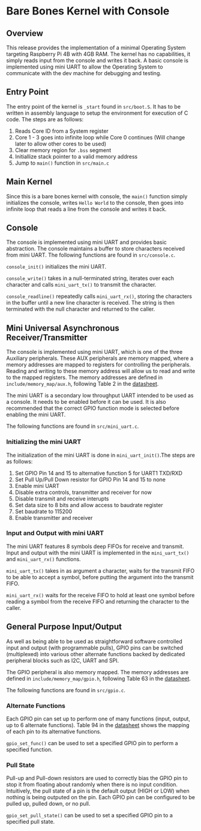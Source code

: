 # Bare Bones Kernel with Console

## Overview
This release provides the implementation of a minimal Operating System targeting Raspberry Pi 4B with 4GB RAM.
The kernel has no capabilities, it simply reads input from the console and writes it back.
A basic console is implemented using mini UART to allow the Operating System to communicate with the dev machine for debugging and testing.

## Entry Point
The entry point of the kernel is `_start` found in `src/boot.S`. It has to be written in assembly language to setup the environment for execution of C code.
The steps are as follows:

1. Reads Core ID from a System register
1. Core 1 - 3 goes into infinite loop while Core 0 continues (Will change later to allow other cores to be used)
1. Clear memory region for `.bss` segment
1. Initiallize stack pointer to a valid memory address
1. Jump to `main()` function in `src/main.c` 

## Main Kernel
Since this is a bare bones kernel with console, the `main()` function simply initializes the console, writes `Hello World` to the console, then goes into infinite loop that reads a line from the console and writes it back.

## Console
The console is implemented using mini UART and provides basic abstraction. The console maintains a buffer to store characters received from mini UART.
The following functions are found in `src/console.c`.

`console_init()` initializes the mini UART.

`console_write()` takes in a null-terminated string, iterates over each character and calls `mini_uart_tx()` to transmit the character. 

`console_readline()` repeatedly calls `mini_uart_rx()`, storing the characters in the buffer until a new line character is received. The string is then terminated with the null character and returned to the caller.

## Mini Universal Asynchronous Receiver/Transmitter
The console is implemented using mini UART, which is one of the three Auxiliary peripherals. These AUX peripherals are memory mapped,  where a memory addresses are mapped to registers for controlling the peripherals. Reading and writing to these memory address will allow us to read and write to the mapped registers. The memory addresses are defined in `include/memory_map/aux.h`, following Table 2 in the [datasheet](https://datasheets.raspberrypi.com/bcm2711/bcm2711-peripherals.pdf). 

The mini UART is a secondary low throughput UART intended to be used as a console. It needs to be enabled before it can be used. It is also recommended that the correct GPIO function mode is selected before enabling the mini UART.

The following functions are found in `src/mini_uart.c`.

### Initializing the mini UART 
The initialization of the mini UART is done in `mini_uart_init()`.The steps are as follows:

1. Set GPIO Pin 14 and 15 to alternative function 5 for UART1 TXD/RXD
1. Set Pull Up/Pull Down resistor for GPIO Pin 14 and 15 to none
1. Enable mini UART
1. Disable extra controls, transmitter and receiver for now
1. Disable transmit and receive interupts 
1. Set data size to 8 bits and allow access to baudrate register
1. Set baudrate to 115200
1. Enable transmitter and receiver

### Input and Output with mini UART 
The mini UART features 8 symbols deep FIFOs for receive and transmit. Input and output with the mini UART is implemented in the `mini_uart_tx()` and `mini_uart_rx()` functions.

`mini_uart_tx()` takes in as argument a character, waits for the transmit FIFO to be able to accept a symbol, before putting the argument into the transmit FIFO.

`mini_uart_rx()` waits for the receive FIFO to hold at least one symbol before reading a symbol from the receive FIFO and returning the character to the caller.

## General Purpose Input/Output
As well as being able to be used as straightforward software controlled input and output (with programmable pulls), GPIO pins can be switched (multiplexed) into various other alternate functions backed by dedicated peripheral blocks such as I2C, UART and SPI.

The GPIO peripheral is also memory mapped. The memory addresses are defined in `include/memory_map/gpio.h`, following Table 63 in the [datasheet](https://datasheets.raspberrypi.com/bcm2711/bcm2711-peripherals.pdf).

The following functions are found in `src/gpio.c`.

### Alternate Functions
Each GPIO pin can set up to perform one of many functions (input, output, up to 6 alternate functions). Table 94 in the [datasheet](https://datasheets.raspberrypi.com/bcm2711/bcm2711-peripherals.pdf) shows the mapping of each pin to its alternative functions. 

`gpio_set_func()` can be used to set a specified GPIO pin to perform a specified function.

### Pull State

Pull-up and Pull-down resistors are used to correctly bias the GPIO pin to stop it from floating about randomly when there is no input condition. Intuitively, the pull state of a pin is the default output (HIGH or LOW) when nothing is being outputed on the pin. Each GPIO pin can be configured to be pulled up, pulled down, or no pull.

`gpio_set_pull_state()` can be used to set a specified GPIO pin to a specified pull state.